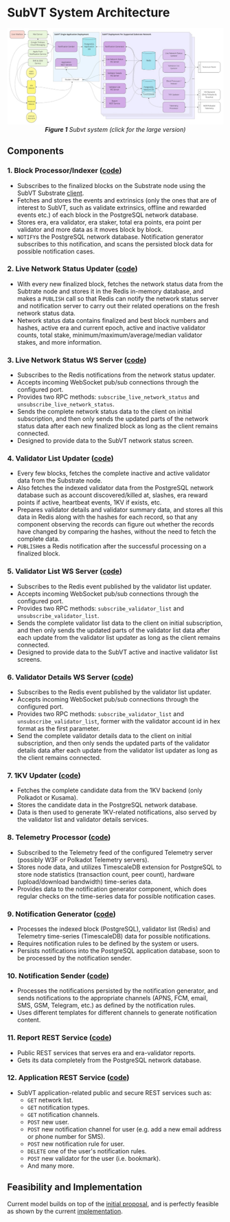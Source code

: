 # SubVT System Architecture

<p align="center">
<a href="https://raw.githubusercontent.com/helikon-labs/subvt/main/documents/software/01-subvt_system_architecture_large.jpg" target="_blank"><img src="./01-subvt_system_architecture_small.jpg"/></a><br/>
<i><b>Figure 1</b> Subvt system (click for the large version)</i>
</p>

## Components

### 1. Block Processor/Indexer ([code](https://github.com/helikon-labs/subvt-backend/tree/main/subvt-block-processor))
- Subscribes to the finalized blocks on the Substrate node using the SubVT Substrate [client](https://github.com/helikon-labs/subvt-backend/tree/main/subvt-substrate-client). 
- Fetches and stores the events and extrinsics (only the ones that are of interest to SubVT, such as validate extrinsics, offline and rewarded events etc.) of each block in the PostgreSQL network database.
- Stores era, era validator, era staker, total era points, era point per validator and more data as it moves block by block.
- `NOTIFY`s the PostgreSQL network database. Notification generator subscribes to this notification, and scans the persisted block data for possible notification cases.

### 2. Live Network Status Updater ([code](https://github.com/helikon-labs/subvt-backend/tree/main/subvt-live-network-status-updater))
- With every new finalized block, fetches the network status data from the Subtrate node and stores it in the Redis in-memory database, and makes a `PUBLISH` call so that Redis can notify the network status server and notification server to carry out their related operations on the fresh network status data.
- Network status data contains finalized and best block numbers and hashes, active era and current epoch, active and inactive validator counts, total stake, minimum/maximum/average/median validator stakes, and more information.

### 3. Live Network Status WS Server ([code](https://github.com/helikon-labs/subvt-backend/tree/main/subvt-live-network-status-server))
- Subscribes to the Redis notifications from the network status updater.
- Accepts incoming WebSocket pub/sub connections through the configured port.
- Provides two RPC methods: `subscribe_live_network_status` and `unsubscribe_live_network_status`.
- Sends the complete network status data to the client on initial subscription, and then only sends the updated parts of the network status data after each new finalized block as long as the client remains connected.
- Designed to provide data to the SubVT network status screen.

### 4. Validator List Updater ([code](https://github.com/helikon-labs/subvt-backend/tree/main/subvt-validator-list-updater))
- Every few blocks, fetches the complete inactive and active validator data from the Substrate node.
- Also fetches the indexed validator data from the PostgreSQL network database such as account discovered/killed at, slashes, era reward points if active, heartbeat events, 1KV if exists, etc.
- Prepares validator details and validator summary data, and stores all this data in Redis along with the hashes for each record, so that any component observing the records can figure out whether the records have changed by comparing the hashes, without the need to fetch the complete data.
- `PUBLISH`es a Redis notification after the successful processing on a finalized block.

### 5. Validator List WS Server ([code](https://github.com/helikon-labs/subvt-backend/tree/main/subvt-validator-list-server))
- Subscribes to the Redis event published by the validator list updater.
- Accepts incoming WebSocket pub/sub connections through the configured port.
- Provides two RPC methods: `subscribe_validator_list` and `unsubscribe_validator_list`.
- Sends the complete validator list data to the client on initial subscription, and then only sends the updated parts of the validator list data after each update from the validator list updater as long as the client remains connected.
- Designed to provide data to the SubVT active and inactive validator list screens.

### 6. Validator Details WS Server ([code](https://github.com/helikon-labs/subvt-backend/tree/main/subvt-validator-details-server))
- Subscribes to the Redis event published by the validator list updater.
- Accepts incoming WebSocket pub/sub connections through the configured port.
- Provides two RPC methods: `subscribe_validator_list` and `unsubscribe_validator_list`, former with the validator account id in hex format as the first parameter.
- Send the complete validator details data to the client on initial subscription, and then only sends the updated parts of the validator details data after each update from the validator list updater as long as the client remains connected.

### 7. 1KV Updater ([code](https://github.com/helikon-labs/subvt-backend/tree/main/subvt-onekv-updater))
- Fetches the complete candidate data from the 1KV backend (only Polkadot or Kusama).
- Stores the candidate data in the PostgreSQL network database.
- Data is then used to generate 1KV-related notifications, also served by the validator list and validator details services.

### 8. Telemetry Processor ([code](https://github.com/helikon-labs/subvt-backend/tree/main/subvt-telemetry-processor))
- Subscribed to the Telemetry feed of the configured Telemetry server (possibly W3F or Polkadot Telemetry servers).
- Stores node data, and utilizes TimescaleDB extension for PostgreSQL to store node statistics (transaction count, peer count), hardware (upload/download bandwidth) time-series data.
- Provides data to the notification generator component, which does regular checks on the time-series data for possible notification cases.

### 9. Notification Generator ([code](https://github.com/helikon-labs/subvt-backend/tree/main/subvt-notification-generator))
- Processes the indexed block (PostgreSQL), validator list (Redis) and Telemetry time-series (TimescaleDB) data for possible notifications.
- Requires notification rules to be defined by the system or users.
- Persists notifications into the PostgreSQL application database, soon to be processed by the notification sender.

### 10. Notification Sender ([code](https://github.com/helikon-labs/subvt-backend/tree/main/subvt-notification-sender))
- Processes the notifications persisted by the notification generator, and sends notifications to the appropriate channels (APNS, FCM, email, SMS, GSM, Telegram, etc.) as defined by the notification rules.
- Uses different templates for different channels to generate notification content.

### 11. Report REST Service ([code](https://github.com/helikon-labs/subvt-backend/tree/main/subvt-report-service))
- Public REST services that serves era and era-validator reports.
- Gets its data completely from the PostgreSQL network database.

### 12. Application REST Service ([code](https://github.com/helikon-labs/subvt-backend/tree/main/subvt-app-service))
- SubVT application-related public and secure REST services such as:
    - `GET` network list.
    - `GET` notification types.
    - `GET` notification channels.
    - `POST` new user.
    - `POST` new notification channel for user (e.g. add a new email address or phone number for SMS).
    - `POST` new notification rule for user.
    - `DELETE` one of the user's notification rules.
    - `POST` new validator for the user (i.e. bookmark).
    - And many more.

## Feasibility and Implementation
Current model builds on top of the [initial proposal](https://docs.google.com/document/d/1mCD1lRoEwbV3Xp5N-HzEKA0KROCmNkMFInLGd4nAz-k/edit?usp=sharing), and is perfectly feasible as shown by the current [implementation](https://github.com/helikon-labs/subvt-backend).